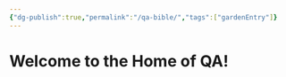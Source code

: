 ```yaml
---
{"dg-publish":true,"permalink":"/qa-bible/","tags":["gardenEntry"]}
---
```




# Welcome to the Home of QA!


